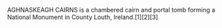 AGHNASKEAGH CAIRNS is a chambered cairn and portal tomb forming a National Monument in County Louth, Ireland.[1][2][3]
